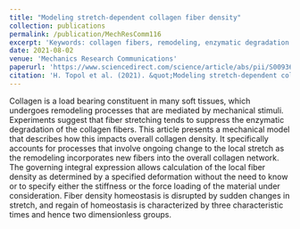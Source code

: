 ```yaml
---
title: "Modeling stretch-dependent collagen fiber density"
collection: publications
permalink: /publication/MechResComm116
excerpt: 'Keywords: collagen fibers, remodeling, enzymatic degradation'
date: 2021-08-02
venue: 'Mechanics Research Communications'
paperurl: 'https://www.sciencedirect.com/science/article/abs/pii/S0093641321000835'
citation: 'H. Topol et al. (2021). &quot;Modeling stretch-dependent collagen fiber density.&quot; <i>Mech. Res. Commun.</i>. 116: 103740.'
---
```

Collagen is a load bearing constituent in many soft tissues, which undergoes remodeling processes that are mediated by mechanical stimuli. Experiments suggest that fiber stretching tends to suppress the enzymatic degradation of the collagen fibers. This article presents a mechanical model that describes how this impacts overall collagen density. It specifically accounts for processes that involve ongoing change to the local stretch as the remodeling incorporates new fibers into the overall collagen network. The governing integral expression allows calculation of the local fiber density as determined by a specified deformation without the need to know or to specify either the stiffness or the force loading of the material under consideration. Fiber density homeostasis is disrupted by sudden changes in stretch, and regain of homeostasis is characterized by three characteristic times and hence two dimensionless groups.
